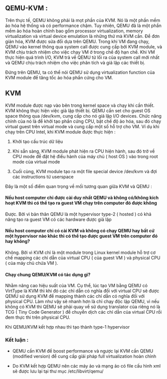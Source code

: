 ## QEMU-KVM : 

Trên thực tế, QEMU không phải là mọt phần của KVM. Nó là một phần mềm ảo hóa hệ thống và có performance chậm. Tuy nhiên, QEMU đã là một phần mềm ảo hóa hoàn chỉnh bao gồm processor virtualization, memory virtualization và virtual device emulation là những thứ mà KVM cần. Để đơn giản hóa, KVM được sửa đổi dựa trên QEMU. Trong khi VM đang chạy, QEMU vào kernel thông qua system call được cung cấp bởi KVM module, và KVM chịu trách nhiệm cho việc chạy VM ở trong chế độ hạn chế. Khi VM thực hiện quá trình I/O, KVM trả về QEMU từ lối ra của system call mới nhất và QEMU chịu trách nhiệm cho việc phân tích và giả lập các thiết bị. 

Đứng trên QEMU, ta có thể nói QEMU sử dụng virtualization function của KVM module để tăng tốc ảo hóa phần cứng cho VM. 

## KVM

KVM module được nạp vào bên trong kernel space và chạy khi cần thiết. KVM không thực hiện việc giả lập thiết bị. QEMU cần set cho guest OS space thông qua /dev/kvm, cung cấp cho nó giả lập I/O devices. Chức năng chính của nó là để khởi tạo phần cứng CPU, bật chế độ ảo hóa, sau đó chạy virtual guest trên virtual mode và cung cấp một số hỗ trợ cho VM. Ví dụ khi chạy trên CPU Intel, khi KVM module được thực hiện : 

1. Khởi tạo cấu trúc dữ liệu 

2. Khi sẵn sàng, KVM module phát hiện ra CPU hiện hành, sau đó trở về CPU mode để đặt hệ điều hành của máy chủ ( host OS ) vào trong root mode của virtual mode

3. Cuối cùng, KVM module tạo ra một file special device /dev/kvm và đợi các instructions từ userspace




Đây là một số điểm quan trọng về mối tương quan giữa KVM và QEMU :

####  Nếu host computer chỉ được cài duy nhất QEMU và không có/không kích hoạt KVM thì có thể tạo ra guest VM chạy trên computer đó được không

  Được. Bởi vì bản thân QEMU là một hypervisor type-2 ( hosted ) có khả năng tạo ra guest VM có các hardware được giả lập

#### Nếu host computer chỉ có cài KVM và không có chạy QEMU hay bất cứ một hypervisor nào khác thì có thể tạo được guest VM trên computer đó hay không?

  Không. Bởi vì KVM chỉ là một module trong Linux kernel module hỗ trợ cơ chế mapping các chỉ dẫn của virtual CPU ( của guest VM ) và physical CPU ( của máy chủ chứa VM ).

#### Chạy chung QEMU/KVM có tác dụng gì?

  Nhằm nâng cao hiệu suất của VM. Cụ thể, lúc tạo VM bằng QEMU có VirtType là KVM thì khi đó các chỉ dẫn có nghĩa đối với virtual CPU sẽ được QEMU sử dụng KVM để mapping thành các chỉ dẫn có nghĩa đối với physical CPU. Làm như vậy sẽ nhanh hơn là chỉ chạy độc lập QEMU, vì nếu không có KVM thì QEMU sẽ phải quay về sử dụng translator của riêng nó là TCG ( Tiny Code Generator ) để chuyển dịch các chỉ dẫn của virtual CPU rồi đem thực thi trên physical CPU.

Khi QEMU/KVM kết hợp nhau thì tạo thành type-1 hypervisor

### Kết luận :

- QEMU cần KVM để boost performance và ngược lại KVM cần QEMU (modified version) để cung cấp giải pháp full virtualization hoàn chỉnh

- Do KVM kết hợp QEMU nên các máy ảo và mạng ảo có file cấu hình xml sẽ được lưu lại tại thư mục /etc/libvirt/qemu/



